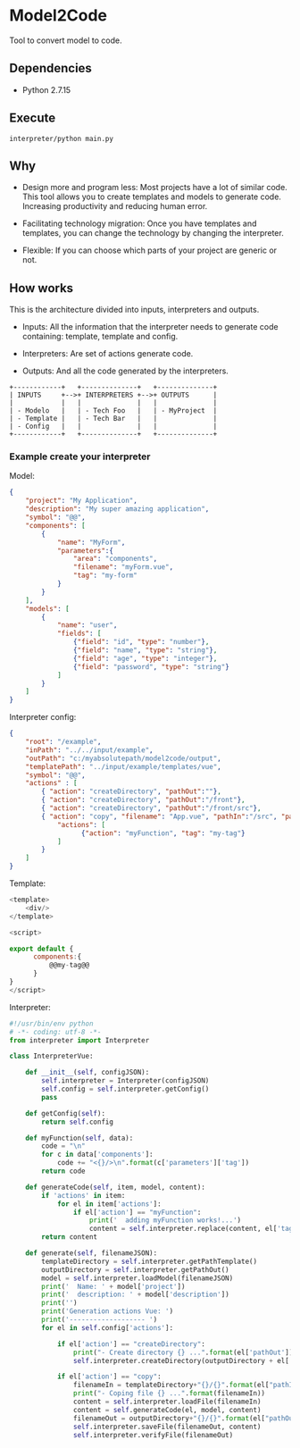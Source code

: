 # Model2Code

Tool to convert model to code.

## Dependencies

* Python 2.7.15

## Execute

~~~
interpreter/python main.py
~~~

## Why

* Design more and program less: Most projects have a lot of similar code. This tool allows you to create templates and models to generate code. Increasing productivity and reducing human error.

* Facilitating technology migration: Once you have templates and templates, you can change the technology by changing the interpreter.

* Flexible: If you can choose which parts of your project are generic or not.

## How works

This is the architecture divided into inputs, interpreters and outputs.

* Inputs: All the information that the interpreter needs to generate code containing: template, template and config.

* Interpreters: Are set of actions generate code.

* Outputs: And all the code generated by the interpreters.

~~~
+------------+   +--------------+   +--------------+
| INPUTS     +-->+ INTERPRETERS +-->+ OUTPUTS      |
|            |   |              |   |              |
| - Modelo   |   | - Tech Foo   |   | - MyProject  |
| - Template |   | - Tech Bar   |   |              |
| - Config   |   |              |   |              |
+------------+   +--------------+   +--------------+
~~~

### Example create your interpreter

Model:
~~~json
{
    "project": "My Application",
    "description": "My super amazing application",
    "symbol": "@@",
    "components": [
        {
            "name": "MyForm",
            "parameters":{
                "area": "components",
                "filename": "myForm.vue",
                "tag": "my-form"
            }
        }
    ],
    "models": [
        {
            "name": "user",
            "fields": [
                {"field": "id", "type": "number"},
                {"field": "name", "type": "string"},
                {"field": "age", "type": "integer"},
                {"field": "password", "type": "string"}
            ]
        }
    ]
}
~~~

Interpreter config: 
~~~json
{
    "root": "/example",
    "inPath": "../../input/example",
    "outPath": "c:/myabsolutepath/model2code/output",
    "templatePath": "../input/example/templates/vue",
    "symbol": "@@",
    "actions" : [
        { "action": "createDirectory", "pathOut":""},
        { "action": "createDirectory", "pathOut":"/front"},
        { "action": "createDirectory", "pathOut":"/front/src"},
        { "action": "copy", "filename": "App.vue", "pathIn":"/src", "pathOut":"/front/src",
            "actions": [
                  {"action": "myFunction", "tag": "my-tag"}
            ]
        }
    ]
}
~~~

Template:
~~~javascript
<template>
    <div/>
</template>

<script>

export default {
      components:{
          @@my-tag@@
      }
}
</script>
~~~

Interpreter:
~~~python
#!/usr/bin/env python
# -*- coding: utf-8 -*-
from interpreter import Interpreter

class InterpreterVue:

    def __init__(self, configJSON):
        self.interpreter = Interpreter(configJSON)
        self.config = self.interpreter.getConfig()
        pass

    def getConfig(self):
        return self.config

    def myFunction(self, data):
        code = "\n"
        for c in data['components']:
            code += "<{}/>\n".format(c['parameters']['tag'])
        return code

    def generateCode(self, item, model, content):
        if 'actions' in item:
            for el in item['actions']:
                if el['action'] == "myFunction":
                    print('  adding myFunction works!...')
                    content = self.interpreter.replace(content, el['tag'], self.myFunction(model) )
        return content

    def generate(self, filenameJSON):
        templateDirectory = self.interpreter.getPathTemplate()
        outputDirectory = self.interpreter.getPathOut()
        model = self.interpreter.loadModel(filenameJSON)
        print('  Name: ' + model['project'])
        print('  description: ' + model['description'])
        print('')
        print('Generation actions Vue: ')
        print('------------------- ')
        for el in self.config['actions']:

            if el['action'] == "createDirectory":
                print("- Create directory {} ...".format(el['pathOut']))
                self.interpreter.createDirectory(outputDirectory + el['pathOut'])

            if el['action'] == "copy":
                filenameIn = templateDirectory+"{}/{}".format(el["pathIn"], el['filename'])
                print("- Coping file {} ...".format(filenameIn))
                content = self.interpreter.loadFile(filenameIn)
                content = self.generateCode(el, model, content)
                filenameOut = outputDirectory+"{}/{}".format(el["pathOut"], el['filename'])
                self.interpreter.saveFile(filenameOut, content)
                self.interpreter.verifyFile(filenameOut)


